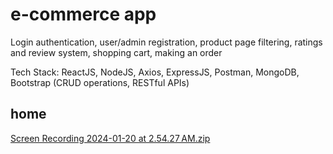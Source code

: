 # e-commerce app
Login authentication, user/admin registration, product page filtering, ratings and review system, shopping cart, making an order 

Tech Stack: ReactJS, NodeJS, Axios, ExpressJS, Postman, MongoDB, Bootstrap (CRUD operations, RESTful APIs)

## home
[Screen Recording 2024-01-20 at 2.54.27 AM.zip](https://github.com/zianncupcake/e-commerce-website/files/13993131/Screen.Recording.2024-01-20.at.2.54.27.AM.zip)
